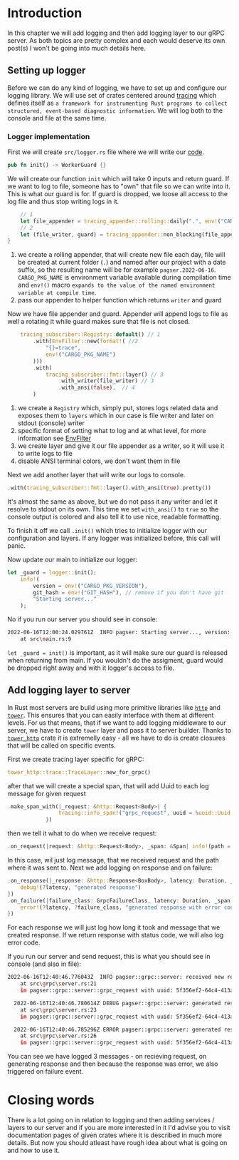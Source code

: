 # Introduction
In this chapter we will add logging and then add logging layer to our gRPC server. As both topics are pretty complex and each would deserve its own post(s) I won't be going into much details here.

## Setting up logger
Before we can do any kind of logging, we have to set up and configure our logging library. We will use set of crates centered around [tracing](https://crates.io/crates/tracing) which defines itself as `a framework for instrumenting Rust programs to collect structured, event-based diagnostic information`. We will log both to the console and file at the same time.

### Logger implementation
First we will create `src/logger.rs` file where we will write our [code]().

```rust
pub fn init() -> WorkerGuard {}
```
We will create our function `init` which will take 0 inputs and return guard. If we want to log to file, someone has to "own" that file so we can write into it. This is what our guard is for. If guard is dropped, we loose all access to the log file and thus stop writing logs in it.

```rust
    // 1
    let file_appender = tracing_appender::rolling::daily(".", env!("CARGO_PKG_NAME"));
    // 2
    let (file_writer, guard) = tracing_appender::non_blocking(file_appender);
}
```
1. we create a rolling appender, that will create new file each day, file will be created at current folder (`.`) and named after our project with a date suffix, so the resulting name will be for example `pagser.2022-06-16`. `CARGO_PKG_NAME` is environment variable available during compilation time and `env!()` macro `expands to the value of the named environment variable at compile time`.
2. pass our appender to helper function which returns `writer` and guard

Now we have file appender and guard. Appender will append logs to file as well a rotating it while guard makes sure that file is not closed.

```rust
    tracing_subscriber::Registry::default() // 1
        .with(EnvFilter::new(format!( //2
            "{}=trace",
            env!("CARGO_PKG_NAME")
        )))
        .with(
            tracing_subscriber::fmt::layer() // 3
                .with_writer(file_writer) // 3
                .with_ansi(false),  // 4
        )        
```
1. we create a `Registry` which, simply put, stores logs related data and exposes them to `layers` which in our case is file writer and later on stdout (console) writer
2.  specific format of setting what to log and at what level, for more information see [EnvFilter](https://docs.rs/tracing-subscriber/latest/tracing_subscriber/struct.EnvFilter.html)
3. we create layer and give it our file appender as a writer, so it will use it to write logs to file
4. disable ANSI terminal colors, we don't want them in file

Next we add another layer that will write our logs to console.
```rust
.with(tracing_subscriber::fmt::layer().with_ansi(true).pretty())
```
It's almost the same as above, but we do not pass it any writer and let it resolve to stdout on its own. This time we set `with_ansi()` to `true` so the console output is colored and also tell it to use nice, readable formatting.

To finish it off we call `.init()` which tries to initialize logger with our configuration and layers. If any logger was initialized before, this call will panic.

Now update our main to initialize our logger:
```rust
let _guard = logger::init();
    info!(
        version = env!("CARGO_PKG_VERSION"),
        git_hash = env!("GIT_HASH"), // remove if you don't have git
        "Starting server..."
    );
```
No if you run our server you should see in console:
```bash
2022-06-16T12:00:24.029761Z  INFO pagser: Starting server..., version: "0.1.0", git_hash: "fc5a3b2ce2366e430ec722456301383d42a574c5"
    at src\main.rs:9
```
`let _guard = init()` is important, as it will make sure our guard is released when returning from main. If you wouldn't do the assigment, guard would be dropped right away and with it logger's access to file.

## Add logging layer to server
In Rust most servers are build using more primitive libraries like [`http`](https://docs.rs/http/latest/http/) and [`tower`](https://docs.rs/tower/latest/tower/). This ensures that you can easily interface with them at different levels. For us that means, that if we want to add logging middleware to our server, we have to create `tower` layer and pass it to server builder. Thanks to [`tower_http`](https://docs.rs/tower-http/latest/tower_http/) crate it is extremelly easy - all we have to do is create closures that will be called on specific events.

First we create tracing layer specific for gRPC:
```rust
tower_http::trace::TraceLayer::new_for_grpc()
```
after that we will create a special span, that will add Uuid to each log message for given request
```rust
.make_span_with(|_request: &http::Request<Body>| {
                tracing::info_span!("grpc_request", uuid = %uuid::Uuid::new_v4().to_string())
            })
```
then we tell it what to do when we receive request:
```rust
.on_request(|request: &http::Request<Body>, _span: &Span| info!(path = %request.uri().path(), "received new request"))
```
In this case, wil just log message, that we received request and the path where it was sent to.
Next we add logging on response and on failure:
```rust
.on_response(|_response: &http::Response<BoxBody>, latency: Duration, _span: &Span| {
    debug!(?latency, "generated response")
})
.on_failure(|failure_class: GrpcFailureClass, latency: Duration, _span: &Span| {
    error!(?latency, ?failure_class, "generated response with error code")
})
```
For each response we will just log how long it took and message that we created response. If we return response with status code, we will also log error code.

If you run our server and send request, this is what you should see in console (and also in file):
```bash
2022-06-16T12:40:46.776043Z  INFO pagser::grpc::server: received new request, path: /customer_service.CustomerService/SelectCustomers
    at src\grpc\server.rs:21
    in pagser::grpc::server::grpc_request with uuid: 5f356ef2-64c4-413a-8cab-fa961943076b

  2022-06-16T12:40:46.780614Z DEBUG pagser::grpc::server: generated response, latency: 3.988ms
    at src\grpc\server.rs:23
    in pagser::grpc::server::grpc_request with uuid: 5f356ef2-64c4-413a-8cab-fa961943076b

  2022-06-16T12:40:46.785296Z ERROR pagser::grpc::server: generated response with error code, latency: 3.988ms, failure_class: Code(12)
    at src\grpc\server.rs:26
    in pagser::grpc::server::grpc_request with uuid: 5f356ef2-64c4-413a-8cab-fa961943076b
```
You can see we have logged 3 messages - on recieving request, on generating response and then because the response was error, we also triggered on failure event.


# Closing words
There is a lot going on in relation to logging and then adding services / layers to our server and if you are more interested in it I'd advise you to visit documentation pages of given crates where it is described in much more details. But now you should atleast have rough idea about what is going on and how to use it.